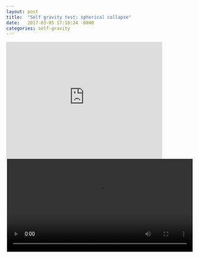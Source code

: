```yaml
---
layout: post
title:  "Self gravity test: spherical collapse"
date:   2017-03-05 17:10:24 -0800
categories: self-gravity
---
```


<iframe
  width="420"
  height="315"
  src="https://www.youtube.com/watch?v=qDC9Lor98vc"
  frameborder="0"
  allowfullscreen>
</iframe>



<div style="text-align: center">
<video src="https://dl.dropboxusercontent.com/u/4488212/animation.mp4" width="500" height="250" controls preload></video>
</div>
